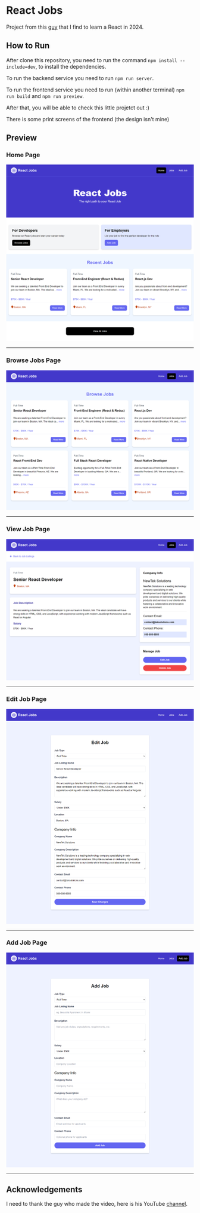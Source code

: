 # React Jobs

Project from this [guy](https://www.youtube.com/watch?v=LDB4uaJ87e0) that I find to learn a React in 2024.

## How to Run

After clone this repository, you need to run the command `npm install --include=dev`, to install the dependencies.

To run the backend service you need to run `npm run server`.

To run the frontend service you need to run (within another terminal) `npm run build` and `npm run preview`.

After that, you will be able to check this little projetct out :)

There is some print screens of the frontend (the design isn't mine)

## Preview

### Home Page

![HomePage](https://github.com/FredDsR/ReactJobs/blob/main/preview/home-page.png)

---

### Browse Jobs Page

![BrowseJobsPage](https://github.com/FredDsR/ReactJobs/blob/main/preview/browse-jobs-page.png)

---

### View Job Page

![ViewJobPage](https://github.com/FredDsR/ReactJobs/blob/main/preview/view-job-page.png)

---

### Edit Job Page

![EditJobPage](https://github.com/FredDsR/ReactJobs/blob/main/preview/edit-job-page.png)

---

### Add Job Page

![AddJobPage](https://github.com/FredDsR/ReactJobs/blob/main/preview/add-job-page.png)

---

## Acknowledgements

I need to thank the guy who made the video, here is his YouTube [channel](https://www.youtube.com/@TraversyMedia).
